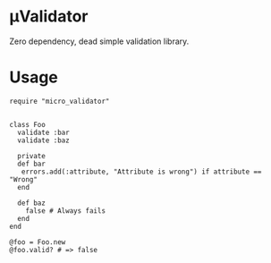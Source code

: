 µValidator
===============

Zero dependency, dead simple validation library.


Usage
========

```
require "micro_validator"


class Foo
  validate :bar
  validate :baz
  
  private
  def bar
   errors.add(:attribute, "Attribute is wrong") if attribute == "Wrong"
  end
  
  def baz
    false # Always fails
  end
end

@foo = Foo.new
@foo.valid? # => false

```
